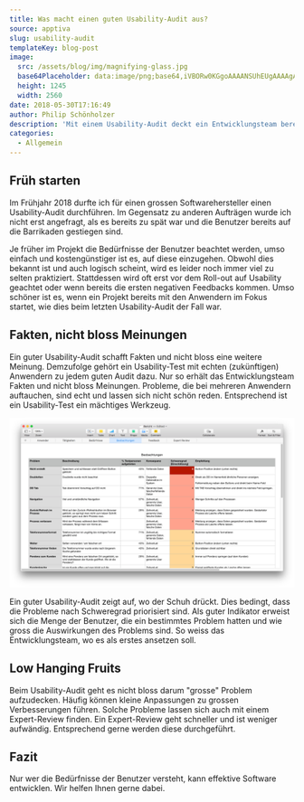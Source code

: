 ```yaml
---
title: Was macht einen guten Usability-Audit aus?
source: apptiva
slug: usability-audit
templateKey: blog-post
image:
  src: /assets/blog/img/magnifying-glass.jpg
  base64Placeholder: data:image/png;base64,iVBORw0KGgoAAAANSUhEUgAAAAgAAAAECAIAAAA8r+mnAAAACXBIWXMAAAsTAAALEwEAmpwYAAAAbUlEQVR4nGNgkKllUGhiEKtgMOhnCFvJoNPNoNzC4DiHgUGqlkGymoG7iGHFfatP/xlW3GfwXsKg1sHAIF3NoNjAELbS8vF/hsLdzh/+u379z6DUzAAySqWFQaaO4egXm7f/U/7/Z7jyl0G2AQDXgCNaIG81UgAAAABJRU5ErkJggg==
  height: 1245
  width: 2560
date: 2018-05-30T17:16:49
author: Philip Schönholzer
description: 'Mit einem Usability-Audit deckt ein Entwicklungsteam bereits früh im Projektverlauf kritische Usability-Probleme auf. Dies spart Geld und erlaubt dem Entwicklungsteam frühzeitig zu reagieren.'
categories:
  - Allgemein
---
```


## Früh starten

Im Frühjahr 2018 durfte ich für einen grossen Softwarehersteller einen Usability-Audit durchführen. Im Gegensatz zu anderen Aufträgen wurde ich nicht erst angefragt, als es bereits zu spät war und die Benutzer bereits auf die Barrikaden gestiegen sind.

Je früher im Projekt die Bedürfnisse der Benutzer beachtet werden, umso einfach und kostengünstiger ist es, auf diese einzugehen. Obwohl dies bekannt ist und auch logisch scheint, wird es leider noch immer viel zu selten praktiziert. Stattdessen wird oft erst vor dem Roll-out auf Usability geachtet oder wenn bereits die ersten negativen Feedbacks kommen. Umso schöner ist es, wenn ein Projekt bereits mit den Anwendern im Fokus startet, wie dies beim letzten Usability-Audit der Fall war.

## Fakten, nicht bloss Meinungen

Ein guter Usability-Audit schafft Fakten und nicht bloss eine weitere Meinung. Demzufolge gehört ein Usability-Test mit echten (zukünftigen) Anwendern zu jedem guten Audit dazu. Nur so erhält das Entwicklungsteam Fakten und nicht bloss Meinungen. Probleme, die bei mehreren Anwendern auftauchen, sind echt und lassen sich nicht schön reden. Entsprechend ist ein Usability-Test ein mächtiges Werkzeug.

![Usability Bericht](img/usability-bericht.png)

Ein guter Usability-Audit zeigt auf, wo der Schuh drückt. Dies bedingt, dass die Probleme nach Schweregrad priorisiert sind. Als guter Indikator erweist sich die Menge der Benutzer, die ein bestimmtes Problem hatten und wie gross die Auswirkungen des Problems sind. So weiss das Entwicklungsteam, wo es als erstes ansetzen soll.

## Low Hanging Fruits

Beim Usability-Audit geht es nicht bloss darum "grosse" Problem aufzudecken. Häufig können kleine Anpassungen zu grossen Verbesserungen führen. Solche Probleme lassen sich auch mit einem Expert-Review finden. Ein Expert-Review geht schneller und ist weniger aufwändig. Entsprechend gerne werden diese durchgeführt.

## Fazit 

Nur wer die Bedürfnisse der Benutzer versteht, kann effektive Software entwicklen.
Wir helfen Ihnen gerne dabei.
